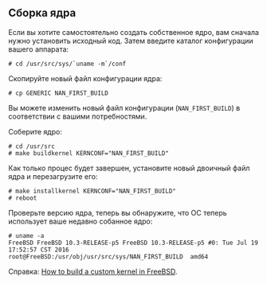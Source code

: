 Сборка ядра
----
Если вы хотите самостоятельно создать собственное ядро, вам сначала нужно установить исходный код. Затем введите каталог конфигурации вашего аппарата:

	# cd /usr/src/sys/`uname -m`/conf

Скопируйте новый файл конфигурации ядра:

	# cp GENERIC NAN_FIRST_BUILD

Вы можете изменить новый файл конфигурации (`NAN_FIRST_BUILD`) в соответствии с вашими потребностями.

Соберите ядро:

	# cd /usr/src
	# make buildkernel KERNCONF="NAN_FIRST_BUILD"

Как только процес будет завершен, установите новый двоичный файл ядра и перезагрузите его:

	# make installkernel KERNCONF="NAN_FIRST_BUILD"
	# reboot

Проверьте версию ядра, теперь вы обнаружите, что ОС теперь использует ваше недавно собанное ядро:

	# uname -a
	FreeBSD FreeBSD 10.3-RELEASE-p5 FreeBSD 10.3-RELEASE-p5 #0: Tue Jul 19 17:52:57 CST 2016     root@FreeBSD:/usr/obj/usr/src/sys/NAN_FIRST_BUILD  amd64

Справка:
[How to build a custom kernel in FreeBSD](https://www.youtube.com/watch?v=KVNxaKu11F0).
